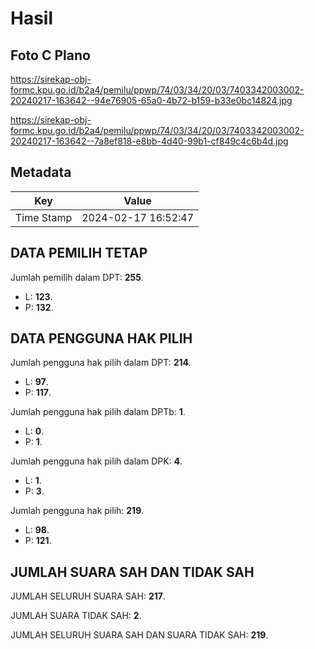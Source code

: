 # Hasil

## Foto C Plano

https://sirekap-obj-formc.kpu.go.id/b2a4/pemilu/ppwp/74/03/34/20/03/7403342003002-20240217-163642--94e76905-65a0-4b72-b159-b33e0bc14824.jpg

https://sirekap-obj-formc.kpu.go.id/b2a4/pemilu/ppwp/74/03/34/20/03/7403342003002-20240217-163642--7a8ef818-e8bb-4d40-99b1-cf849c4c6b4d.jpg


## Metadata

| Key        | Value               |
| ---------- | ------------------- |
| Time Stamp | 2024-02-17 16:52:47 |


## DATA PEMILIH TETAP

Jumlah pemilih dalam DPT: **255**.
 * L: **123**.
 * P: **132**.

## DATA PENGGUNA HAK PILIH

Jumlah pengguna hak pilih dalam DPT: **214**.
 * L: **97**.
 * P: **117**.

Jumlah pengguna hak pilih dalam DPTb: **1**.
 * L: **0**.
 * P: **1**.

Jumlah pengguna hak pilih dalam DPK: **4**.
 * L: **1**.
 * P: **3**.

Jumlah pengguna hak pilih: **219**.
 * L: **98**.
 * P: **121**.

## JUMLAH SUARA SAH DAN TIDAK SAH

JUMLAH SELURUH SUARA SAH: **217**.

JUMLAH SUARA TIDAK SAH: **2**.

JUMLAH SELURUH SUARA SAH DAN SUARA TIDAK SAH: **219**.


